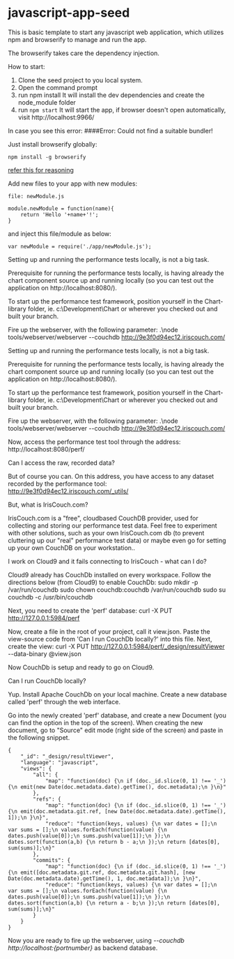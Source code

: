 # javascript-app-seed
This is basic template to start any javascript web application, which utilizes npm and browserify to manage and run the app. 

The browserify takes care the dependency injection.

How to start:

1. Clone the seed project to you local system.
2. Open the command prompt
2. run npm install
 It will install the dev dependencies and create the node_module folder
3. run 
```npm start```
 It will start the app, if browser doesn't open automatically, visit http://localhost:9966/ 

In case you see this error:
####Error: Could not find a suitable bundler!


Just install browserify globally:
```
npm install -g browserify
```

[refer this for reasoning](https://github.com/chrisdickinson/beefy/issues/70)

Add new files to your app with new modules:
```
file: newModule.js

module.newModule = function(name){
	return 'Hello '+name+'!';
}
```
and inject this file/module as below:
```
var newModule = require('./app/newModule.js');
```


Setting up and running the performance tests locally, is not a big task.

Prerequisite for running the performance tests locally, is having already the chart component source up and running locally (so you can test out the application on http://localhost:8080/).

To start up the performance test framework, position yourself in the Chart-library folder, ie. c:\Development\Chart or wherever you checked out and built your branch.

Fire up the webserver, with the following parameter:
.\node tools/webserver/webserver --couchdb http://9e3f0d94ec12.iriscouch.com/

Setting up and running the performance tests locally, is not a big task.

Prerequisite for running the performance tests locally, is having already the chart component source up and running locally (so you can test out the application on http://localhost:8080/).

To start up the performance test framework, position yourself in the Chart-library folder, ie. c:\Development\Chart or wherever you checked out and built your branch.

Fire up the webserver, with the following parameter:
.\node tools/webserver/webserver --couchdb http://9e3f0d94ec12.iriscouch.com/

Now, access the performance test tool through the address: http://localhost:8080/perf/

Can I access the raw, recorded data?

But of course you can.
On this address, you have access to any dataset recorded by the performance tool:
http://9e3f0d94ec12.iriscouch.com/_utils/

But, what is IrisCouch.com?

IrisCouch.com is a "free", cloudbased CouchDB provider, used for collecting and storing our performance test data.
Feel free to experiment with other solutions, such as your own IrisCouch.com db (to prevent cluttering up our "real" performance test data) or maybe even go for setting up your own CouchDB on your workstation..

I work on Cloud9 and it fails connecting to IrisCouch - what can I do?

Cloud9 already has CouchDb installed on every workspace. Follow the directions below (from Cloud9) to enable CouchDb:
sudo mkdir -p /var/run/couchdb
sudo chown couchdb:couchdb /var/run/couchdb 
sudo su couchdb -c /usr/bin/couchdb

Next, you need to create the 'perf' database:
curl -X PUT http://127.0.0.1:5984/perf

Now, create a file in the root of your project, call it view.json. Paste the view-source code from 'Can I run CouchDb locally?' into this file. Next, create the view:
curl -X PUT http://127.0.0.1:5984/perf/_design/resultViewer --data-binary @view.json

Now CouchDb is setup and ready to go on Cloud9.

Can I run CouchDb locally?

Yup. Install Apache CouchDb on your local machine. Create a new database called 'perf' through the web interface.

Go into the newly created 'perf' database, and create a new Document (you can find the option in the top of the screen). When creating the new document, go to "Source" edit mode (right side of the screen) and paste in the following snippet.
```
{
    "_id": "_design/resultViewer",
    "language": "javascript",
    "views": {
        "all": {
            "map": "function(doc) {\n if (doc._id.slice(0, 1) !== '_') {\n emit(new Date(doc.metadata.date).getTime(), doc.metadata);\n }\n}"
        },
        "refs": {
            "map": "function(doc) {\n if (doc._id.slice(0, 1) !== '_') {\n emit(doc.metadata.git.ref, [new Date(doc.metadata.date).getTime(), 1]);\n }\n}",
            "reduce": "function(keys, values) {\n var dates = [];\n var sums = [];\n values.forEach(function(value) {\n dates.push(value[0]);\n sums.push(value[1]);\n });\n dates.sort(function(a,b) {\n return b - a;\n });\n return [dates[0], sum(sums)];\n}"
        },
        "commits": {
            "map": "function(doc) {\n if (doc._id.slice(0, 1) !== '_') {\n emit([doc.metadata.git.ref, doc.metadata.git.hash], [new Date(doc.metadata.date).getTime(), 1, doc.metadata]);\n }\n}",
            "reduce": "function(keys, values) {\n var dates = [];\n var sums = [];\n values.forEach(function(value) {\n dates.push(value[0]);\n sums.push(value[1]);\n });\n dates.sort(function(a,b) {\n return a - b;\n });\n return [dates[0], sum(sums)];\n}"
        }
    }
}
```
Now you are ready to fire up the webserver, using _--couchdb http://localhost:{portnumber}_ as backend database.
